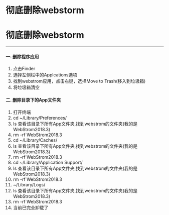 # 彻底删除webstorm

# 彻底删除webstorm

---

#### 一. 删除程序应用

1. 点击Finder
2. 选择左侧栏中的Applcations选项
3. 找到webstrom应用，点击右键，选择Move to Trash(移入到垃圾箱)
4. 将垃圾箱清空

#### 二. 删除目录下的App文件夹

1. 打开终端
2. cd ~/Library/Preferences/
3. ls 查看该目录下所有App文件夹,找到webstrom的文件夹(我的是WebStrom2018.3)
4. rm -rf WebStrom2018.3
5. cd ~/Library/Caches/
6. ls 查看该目录下所有App文件夹,找到webstrom的文件夹(我的是WebStrom2018.3)
7. rm -rf WebStrom2018.3
8. cd ~/Library/Application Support/
9. ls 查看该目录下所有App文件夹,找到webstrom的文件夹(我的是WebStrom2018.3)
10. rm -rf WebStrom2018.3
11. ~/Library/Logs/
12. ls 查看该目录下所有App文件夹,找到webstrom的文件夹(我的是WebStrom2018.3)
13. rm -rf WebStrom2018.3
14. 当前已完全卸载了
